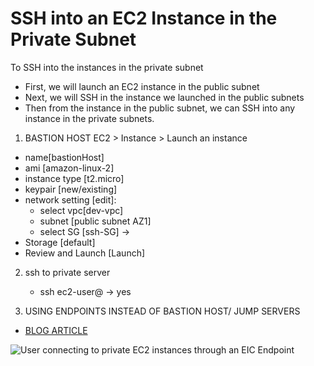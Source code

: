 # SSH into an EC2 Instance in the Private Subnet

To SSH into the instances in the private subnet
- First, we will launch an EC2 instance in the public subnet
- Next, we will SSH in the instance we launched in the public subnets
- Then from the instance in the public subnet, we can SSH into any instance in the private subnets.
  
1. BASTION HOST
EC2 > Instance > Launch an instance 
- name[bastionHost] 
- ami [amazon-linux-2] 
- instance type [t2.micro] 
- keypair [new/existing] 
- network setting [edit]:
   - select vpc[dev-vpc]
   - subnet [public subnet AZ1]
   - select SG [ssh-SG] ->
- Storage [default] 
- Review and Launch [Launch]


2. ssh to private server
   - ssh ec2-user@<privateIPaddress> -> yes

4. USING ENDPOINTS INSTEAD OF BASTION HOST/ JUMP SERVERS
- [BLOG ARTICLE](https://aws.amazon.com/blogs/compute/secure-connectivity-from-public-to-private-introducing-ec2-instance-connect-endpoint-june-13-2023/)

![User connecting to private EC2 instances through an EIC Endpoint](https://d2908q01vomqb2.cloudfront.net/1b6453892473a467d07372d45eb05abc2031647a/2023/06/12/ec2-instance-connect-endpoint.drawio-1.png)
